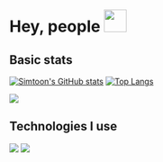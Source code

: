 # Hey, people <img src="https://github.com/simonSlamka/simonSlamka/blob/e4078e05fdffa14677c1554b6b1591345330ddf7/hand.gif" width="40px">

## Basic stats
[![Simtoon's GitHub stats](https://github-readme-stats.vercel.app/api?username=simonSlamka&theme=chartreuse-dark&show_icons=true)](https://ongakken.com/)
[![Top Langs](https://github-readme-stats.vercel.app/api/top-langs/?username=simonSlamka&theme=chartreuse-dark&layout=compact)](https://ongakken.com/)

<a href="https://github.com/simonSlamka/adlerka-poznamky">
  <img align="center" src="https://github-readme-stats.vercel.app/api/pin/?username=simonSlamka&theme=chartreuse-dark&repo=adlerka-poznamky" />
</a>

## Technologies I use

![](https://img.shields.io/badge/OS-Linux-informational?style=flat&logo=linux&logoColor=white&color=0000ff)
![](https://img.shields.io/badge/Lang-C++-informational?style=flat&color=0000ff)

<!--
**simonSlamka/simonSlamka** is a ✨ _special_ ✨ repository because its `README.md` (this file) appears on your GitHub profile.

Here are some ideas to get you started:

- 🔭 I’m currently working on ...
- 🌱 I’m currently learning ...
- 👯 I’m looking to collaborate on ...
- 🤔 I’m looking for help with ...
- 💬 Ask me about ...
- 📫 How to reach me: ...
- 😄 Pronouns: ...
- ⚡ Fun fact: ...
-->

